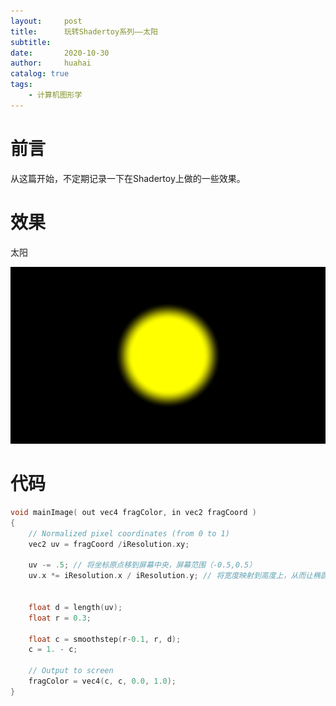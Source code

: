 ```yaml
---
layout:     post
title:      玩转Shadertoy系列——太阳
subtitle:   
date:       2020-10-30
author:     huahai
catalog: true
tags:
    - 计算机图形学
---
```


# 前言

从这篇开始，不定期记录一下在Shadertoy上做的一些效果。

# 效果

太阳

![](/images/posts/Unity3d/shadertoy_sun1.png)

# 代码

```c
void mainImage( out vec4 fragColor, in vec2 fragCoord )
{
    // Normalized pixel coordinates (from 0 to 1)
    vec2 uv = fragCoord /iResolution.xy;
    
    uv -= .5; // 将坐标原点移到屏幕中央，屏幕范围（-0.5,0.5）
    uv.x *= iResolution.x / iResolution.y; // 将宽度映射到高度上，从而让椭圆变成正圆。
    
    
    float d = length(uv);
    float r = 0.3;
    
    float c = smoothstep(r-0.1, r, d);
    c = 1. - c;

    // Output to screen
    fragColor = vec4(c, c, 0.0, 1.0);
}
```

